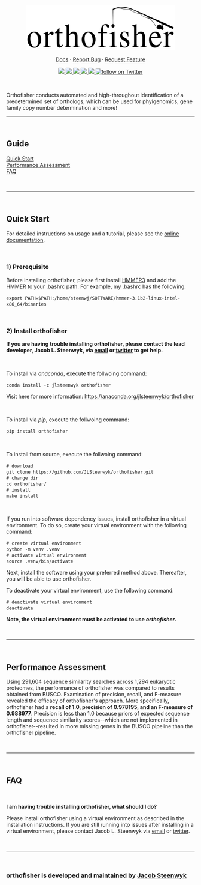 <p align="center">
  <a href="https://github.com/jlsteenwyk/orthofisher">
    <img src="https://raw.githubusercontent.com/JLSteenwyk/orthofisher/master/docs/_static/img/orthofisher.jpg" alt="Logo" width="400">
  </a>
  <p align="center">
    <a href="https://jlsteenwyk.com/orthofisher/">Docs</a>
    ·
    <a href="https://github.com/jlsteenwyk/orthofisher/issues">Report Bug</a>
    ·
    <a href="https://github.com/jlsteenwyk/orthofisher/issues">Request Feature</a>
  </p>
    <p align="center">
        <a href="https://lbesson.mit-license.org/" alt="License">
            <img src="https://img.shields.io/badge/License-MIT-blue.svg">
        </a>
        <a href="https://pypi.org/project/orthofisher/" alt="PyPI - Python Version">
            <img src="https://img.shields.io/pypi/pyversions/orthofisher">
        </a>
        <a href="https://github.com/JLSteenwyk/orthofisher/actions" alt="Build">
            <img src="https://img.shields.io/github/workflow/status/jlsteenwyk/orthofisher/CI">
        </a>
        <a href="https://codecov.io/gh/jlsteenwyk/orthofisher" alt="Coverage">
          <img src="https://codecov.io/gh/JLSteenwyk/orthofisher/branch/main/graph/badge.svg?token=7LYMLHDL9D"/>
        </a>
        <a href="https://github.com/jlsteenwyk/orthofisher/graphs/contributors" alt="Contributors">
            <img src="https://img.shields.io/github/contributors/jlsteenwyk/orthofisher">
        </a>
        <a href="https://twitter.com/intent/follow?screen_name=jlsteenwyk" alt="Author Twitter">
            <img src="https://img.shields.io/twitter/follow/jlsteenwyk?style=social&logo=twitter"
                alt="follow on Twitter">
        </a>
    </p>
</p>

<br />

Orthofisher conducts automated and high-throughout identification of a predetermined set of orthologs, which can be used for phylgenomics, gene family copy number determination and more!

---

<br />

## Guide
[Quick Start](#quick-start)<br />
[Performance Assessment](#performance-assessment)<br />
[FAQ](#faq)

<br />

---

<br/>

## Quick Start

For detailed instructions on usage and a tutorial, please see the [online documentation](https://jlsteenwyk.com/orthofisher/).

<br/>

### 1) Prerequisite
Before installing orthofisher, please first install [HMMER3](http://hmmer.org/documentation.html) and add the HMMER to your .bashrc path. For example, my .bashrc has the following:

```shell
export PATH=$PATH:/home/steenwj/SOFTWARE/hmmer-3.1b2-linux-intel-x86_64/binaries
```

<br/>

### 2) Install orthofisher

**If you are having trouble installing orthofisher, please contact the lead developer, Jacob L. Steenwyk, via [email](https://jlsteenwyk.com/contact.html) or [twitter](https://twitter.com/jlsteenwyk) to get help.**

<br/>

To install via *anaconda*, execute the follwoing command:
``` shell
conda install -c jlsteenwyk orthofisher
```
Visit here for more information: https://anaconda.org/jlsteenwyk/orthofisher

<br/>

To install via *pip*, execute the follwoing command:
```shell
pip install orthofisher
```

<br />

To install from source, execute the follwoing command:
```shell
# download
git clone https://github.com/JLSteenwyk/orthofisher.git
# change dir
cd orthofisher/
# install
make install
```

<br/>

If you run into software dependency issues, install orthofisher in a virtual environment. To do so, create your virtual environment with the following command: 
```shell
# create virtual environment
python -m venv .venv
# activate virtual environment
source .venv/bin/activate
```

Next, install the software using your preferred method above. Thereafter, you will be able to use orthofisher.

To deactivate your virtual environment, use the following command:
```shell
# deactivate virtual environment
deactivate
```
**Note, the virtual environment must be activated to use *orthofisher*.**

<br />

---

<br />

## Performance Assessment
Using 291,604 sequence similarity searches across 1,294 eukaryotic proteomes, the performance of orthofisher was compared to results obtained from BUSCO. Examination of precision, recall, and F-measure revealed the efficacy of orthofisher's approach. More specifically, orthofisher had a <strong>recall of 1.0, precision of 0.978195, and an F-measure of 0.988977</strong>. Precision is less than 1.0 because priors of expected sequence length and sequence similarity scores--which are not implemented in orthofisher--resulted in more missing genes in the BUSCO pipeline than the orthofisher pipeline.

<br />

---

<br />

## FAQ

<br />

<strong>I am having trouble installing orthofisher, what should I do?</strong>

Please install orthofisher using a virtual environment as described in the installation instructions. If you are still running into issues after installing in a virtual environment, please contact Jacob L. Steenwyk via [email](https://jlsteenwyk.com/contact.html) or [twitter](https://twitter.com/jlsteenwyk).

<br />

---

<br />

### orthofisher is developed and maintained by [Jacob Steenwyk](https://jlsteenwyk.github.io/)

